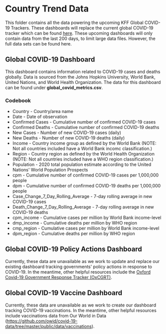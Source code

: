 # Country Trend Data
This folder contains all the data powering the upcoming KFF Global COVID-19 Trackers. These dashboards will replace the current global COVID-19 tracker which can be found [here](https://www.kff.org/coronavirus-covid-19/fact-sheet/coronavirus-tracker/). These upcoming dashboards will only contain data from the last 200 days, to limit large data files. However, the full data sets can be found here. 

## Global COVID-19 Dashboard
This dashboard contains information related to COVID-19 cases and deaths globally. Data is sourced from the Johns Hopkins University, World Bank, United Nations, and World Health Organization. The data for this dashboard can be found under **global_covid_metrics.csv**. 

### Codebook

- Country - Country/area name
- Date - Date of observation
- Confirmed Cases - Cumulative number of confirmed COVID-19 cases
- Confirmed Deaths - Cumulative number of confirmed COVID-19 deaths
- New Cases - Number of new COVID-19 cases (daily)
- New Deaths - Number of new COVID-19 deaths (daily)
- Income - Country income group as defined by the World Bank (NOTE: Not all countries included have a World Bank incomc classification.)
- Region - Country region as defined by the World Health Organization (NOTE: Not all countries included have a WHO region classification.)
- Population - 2020 total population estimate according to the United Nations' World Population Prospects
- cpm - Cumulative number of confirmed COVID-19 cases per 1,000,000 people
- dpm - Cumulative number of confirmed COVID-19 deaths per 1,000,000 people
- Case_Change_7_Day_Rolling_Average - 7-day rolling average in new COVID-19 cases
- Death_Change_7_Day_Rolling_Average - 7-day rolling average in new COVID-19 deaths
- cpm_income - Cumulative cases per million by World Bank income-level
- dmp_income - Cumulative deaths per million by WHO region
- cmp_region - Cumulative cases per million by World Bank income-level
- dpm_region - Cumulative deaths per million by WHO region

## Global COVID-19 Policy Actions Dashboard
Currently, these data are unavailable as we work to update and replace our existing dashboard tracking governments' policy actions in response to COVID-19. In the meantime, other helpful resources include the [Oxford Covid-19 Government Response Tracker (OxCGRT)](https://github.com/OxCGRT/covid-policy-tracker).

## Global COVID-19 Vaccine Dashboard
Currently, these data are unavailable as we work to create our  dashboard tracking COVID-19 vaccinations. In the meantime, other helpful resources include vaccinations data from Our World in Data (https://github.com/owid/covid-19-data/tree/master/public/data/vaccinations).
